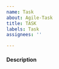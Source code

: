 ```yaml
---
name: Task
about: Agile-Task
title: TASK
labels: Task
assignees: ''

---
```


#### Description ####
